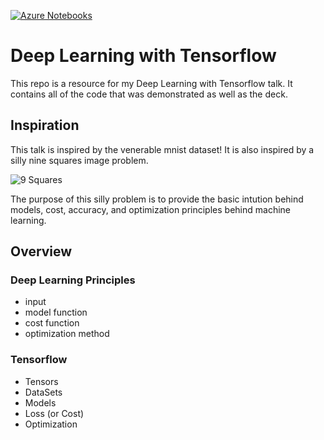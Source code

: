 [![Azure Notebooks](https://notebooks.azure.com/launch.svg?WT.mc_id=aiml-0000-sejuare)](https://notebooks.azure.com/import/gh/sethjuarez/DeepLearningWithTensorflow?WT.mc_id=aiml-0000-sejuare)

# Deep Learning with Tensorflow
This repo is a resource for my Deep Learning with Tensorflow talk. It
contains all of the code that was demonstrated as well as the deck.

## Inspiration
This talk is inspired by the venerable mnist dataset!
It is also inspired by a silly nine squares image problem.

![9 Squares](powerpoint/9squares.png "9 Squares")

The purpose of this silly problem is to provide the basic intution
behind models, cost, accuracy, and optimization principles behind
machine learning.

## Overview

### Deep Learning Principles

 - input 
 - model function 
 - cost function
 - optimization method 

### Tensorflow

 - Tensors
 - DataSets
 - Models
 - Loss (or Cost)
 - Optimization

